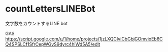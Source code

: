 # countLettersLINEBot
文字数をカウントするLINE bot

GAS
https://script.google.com/u/1/home/projects/1jzLXQCIviCbGbjGOmvioEb6CQ4SPSLCf1SfrCepWGvS9dyrc4hiWd5A5/edit
